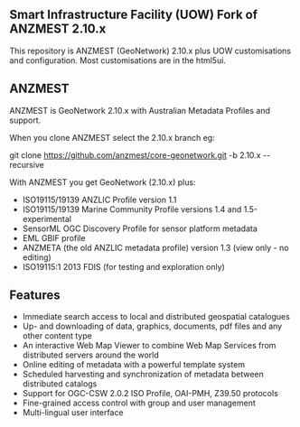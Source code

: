 Smart Infrastructure Facility (UOW) Fork of ANZMEST 2.10.x
----------------------------------------------------------

This repository is ANZMEST (GeoNetwork) 2.10.x plus UOW customisations and configuration. Most customisations are in the html5ui.

ANZMEST
-------

ANZMEST is GeoNetwork 2.10.x with Australian Metadata Profiles and support.

When you clone ANZMEST select the 2.10.x branch eg:

git clone https://github.com/anzmest/core-geonetwork.git -b 2.10.x --recursive

With ANZMEST you get GeoNetwork (2.10.x) plus:

* ISO19115/19139 ANZLIC Profile version 1.1
* ISO19115/19139 Marine Community Profile versions 1.4 and 1.5-experimental
* SensorML OGC Discovery Profile for sensor platform metadata
* EML GBIF profile
* ANZMETA (the old ANZLIC metadata profile) version 1.3 (view only - no editing)
* ISO19115:1 2013 FDIS (for testing and exploration only)

Features
--------

* Immediate search access to local and distributed geospatial catalogues
* Up- and downloading of data, graphics, documents, pdf files and any other content type
* An interactive Web Map Viewer to combine Web Map Services from distributed servers around the world
* Online editing of metadata with a powerful template system
* Scheduled harvesting and synchronization of metadata between distributed catalogs
* Support for OGC-CSW 2.0.2 ISO Profile, OAI-PMH, Z39.50 protocols
* Fine-grained access control with group and user management
* Multi-lingual user interface
